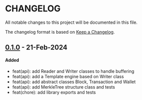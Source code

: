 # CHANGELOG
All notable changes to this project will be documented in this file.

The changelog format is based on [Keep a Changelog](https://keepachangelog.com/en/1.0.0/).

## [0.1.0][0.1.0] - 21-Feb-2024

#### Added

- feat(api): add Reader and Writer classes to handle buffering
- feat(api): add a Template engine based on Writer class
- feat(api): add abstract classes Block, Transaction and Wallet
- feat(api): add MerkleTree structure class and tests
- feat(chore): add library exports and tests

[0.1.0]: https://github.com/resoftware-org/blockchain-az/releases/tag/blockchain.ts%400.1.0
